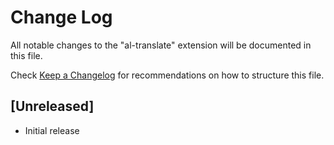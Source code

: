 # Change Log

All notable changes to the "al-translate" extension will be documented in this file.

Check [Keep a Changelog](http://keepachangelog.com/) for recommendations on how to structure this file.

## [Unreleased]

- Initial release